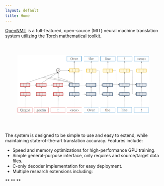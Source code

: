 ```yaml
---
layout: default
title: Home
---
```




<a href="https://harvardnlp.github.io/seq2seq-attn-web/">OpenNMT</a> is a full-featured, open-source (MIT) neural machine translation system utilizing the [Torch](http://torch.ch) mathematical toolkit.



<center style="padding: 40px"><img src="simple-attn.png" /></center>



The system is designed to be simple to use and easy to extend, while maintaining state-of-the-art translation accuracy. Features include:

* Speed and memory optimizations for high-performance GPU training.
* Simple general-purpose interface, only requires and source/target data files.
* C-only decoder implementation for easy deployment.
* Multiple research extensions including:

**
**
**




